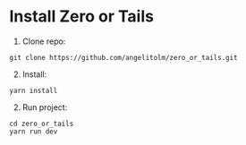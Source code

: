 # Install Zero or Tails

1. Clone repo:
```
git clone https://github.com/angelitolm/zero_or_tails.git
```

2. Install:
```
yarn install
```

2. Run project:
```
cd zero_or_tails
yarn run dev
```